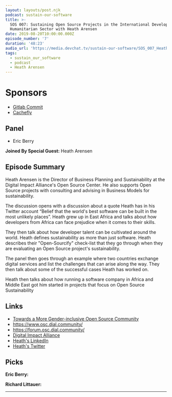 ```yaml
---
layout: layouts/post.njk
podcast: sustain-our-software
title: >-
  SOS 007: Sustaining Open Source Projects in the International Development and
  Humanitarian Sector with Heath Arensen
date: 2019-08-20T10:00:00.000Z
episode_number: '7'
duration: '48:23'
audio_url: 'https://media.devchat.tv/sustain-our-software/SOS_007_Heath_Arensen.mp3'
tags:
  - sustain_our_software
  - podcast
  - Heath Arensen
---
```

# Sponsors

* [Gitlab Commit](https://about.gitlab.com/events/commit/?utm_medium=sponsorship&utm_source=devchattv&utm_campaign=gitlabcommit&utm_content=brooklyn)
* [Cachefly](https://www.cachefly.com/)

## Panel

* Eric Berry

**Joined By Special Guest:** Heath Arensen

## Episode Summary

Heath Arensen is the Director of Business Planning and Sustainability at the Digital Impact Alliance's Open Source Center. He also supports Open Source projects with consulting and advising in Business Models for sustainability. 

The discussion opens with  a discussion about a quote Heath has in his Twitter account “Belief that the world's best software can be built in the most unlikely places”. Heath grew up in East Africa and talks about how developers from  Africa can face prejudice when it comes to their skills. 

They then talk about how  developer talent can be cultivated around the world. Heath defines sustainability as more than just software. Heath describes their "Open-Sourcify" check-list that they go through when they are evaluating an Open Source project's sustainability.

The panel then goes through an example where two countries exchange digital services and list the challenges that can arise along the way. They then talk about some of the successful cases Heath has worked on.

Heath then talks about how running a software company in Africa and Middle East got him started in projects that focus on  Open Source Sustainability 

## Links

* [Towards a More Gender-inclusive Open Source Community](https://digitalimpactalliance.org/research/towards-a-more-gender-inclusive-open-source-community/)
* <https://www.osc.dial.community/>
* <https://forum.osc.dial.community/>
* [Digital Impact Alliance](https://digitalimpactalliance.org/)
* [Heath's LinkedIn](https://www.linkedin.com/in/heatharensen/)
* [Heath's Twitter](https://twitter.com/heatharensen)

## Picks

**Eric Berry:**

**Richard Littauer:**

- - -
